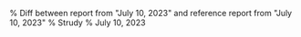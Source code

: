 % Diff between report from "July 10, 2023" and reference report from "July 10, 2023"
% Strudy
% July 10, 2023


